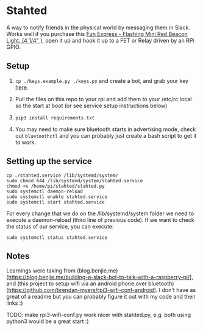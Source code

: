 Stahted
=====

A way to notify friends in the physical world by messaging them in Slack. Works well if you purchase this 
[Fun Express - Flashing Mini Red Beacon Light. (4 1/4" )](https://www.amazon.com/Fun-Express-Flashing-Beacon-Light/dp/B01449OW9W/ref=pd_day0_hl_328_2/131-0166910-1539612), open it up and hook it up to a FET or Relay driven by an RPi GPIO.

Setup
-----
1. `cp ./keys.example.py ./keys.py` and create a bot, and grab your key [here](https://my.slack.com/services/new/bot).

2. Pull the files on this repo to your rpi and add them to your /etc/rc.local so the start at boot (or see service setup instructions below)

3. `pip3 install requirements.txt`

4. You may need to make sure bluetooth starts in advertising mode, check out `bluetoothctl` and you can probably just create a bash script to get it to work.

Setting up the service
----

```
cp ./stahted.service /lib/systemd/system/
sudo chmod 644 /lib/systemd/system/stahted.service
chmod +x /home/pi/stahted/stahted.py
sudo systemctl daemon-reload
sudo systemctl enable stahted.service
sudo systemctl start stahted.service
```

For every change that we do on the /lib/systemd/system folder we need to execute a daemon-reload (third line of previous code). If we want to check the status of our service, you can execute:

`sudo systemctl status stahted.service`

Notes
----
Learnings were taking from (blog.benjie.me)[https://blog.benjie.me/building-a-slack-bot-to-talk-with-a-raspberry-pi/], and (this project to setup wifi via an android phone over bluetooth)[https://github.com/brendan-myers/rpi3-wifi-conf-android]. I don't have as great of a readme but you can probably figure it out with my code and their links :)

TODO: make rpi3-wifi-conf.py work nicer with stahted.py, e.g. both using python3 would be a great start :)